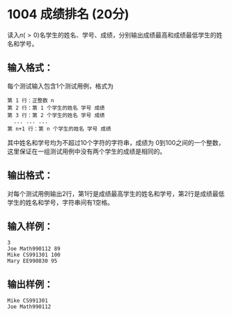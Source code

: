 # 1004 成绩排名 (20分)
读入$n(>0)$名学生的姓名、学号、成绩，分别输出成绩最高和成绩最低学生的姓名和学号。
## 输入格式：
每个测试输入包含1个测试用例，格式为
```
第 1 行：正整数 n
第 2 行：第 1 个学生的姓名 学号 成绩
第 3 行：第 2 个学生的姓名 学号 成绩
  ... ... ...
第 n+1 行：第 n 个学生的姓名 学号 成绩
```
其中姓名和学号均为不超过10个字符的字符串，成绩为 0到100之间的一个整数，这里保证在一组测试用例中没有两个学生的成绩是相同的。
## 输出格式：
对每个测试用例输出2行，第1行是成绩最高学生的姓名和学号，第2行是成绩最低学生的姓名和学号，字符串间有1空格。
## 输入样例：
```
3
Joe Math990112 89
Mike CS991301 100
Mary EE990830 95
```
## 输出样例：
```
Mike CS991301
Joe Math990112
```